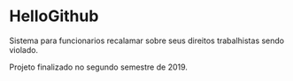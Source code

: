 # HelloGithub
Sistema para funcionarios recalamar sobre seus direitos trabalhistas sendo violado.

Projeto finalizado no segundo semestre de 2019.
